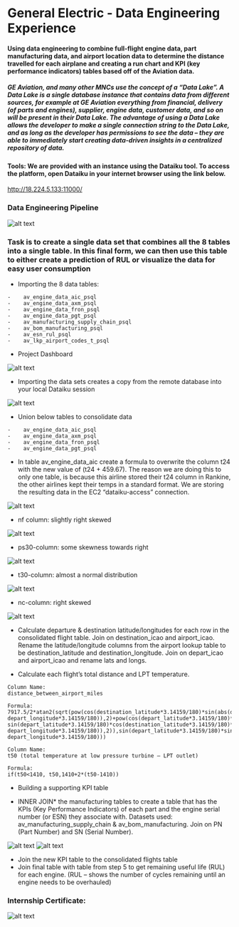 # General Electric - Data Engineering Experience

#### Using data engineering to combine full-flight engine data, part manufacturing data, and airport location data to determine the distance travelled for each airplane and creating a run chart and KPI (key performance indicators) tables based off of the Aviation data.

##### GE Aviation, and many other MNCs use the concept of a “Data Lake”.  A Data Lake is a single database instance that contains data from different sources, for example at GE Aviation everything from financial, delivery (of parts and engines), supplier, engine data, customer data, and so on will be present in their Data Lake. The advantage of using a Data Lake allows the developer to make a single connection string to the Data Lake, and as long as the developer has permissions to see the data – they are able to immediately start creating data-driven insights in a centralized repository of data. 

#### Tools: We are provided with an instance using the Dataiku tool. To access the platform, open Dataiku in your internet browser using the link below.

http://18.224.5.133:11000/

### Data Engineering Pipeline

![alt text](https://github.com/vinejain/GE-data-engineering-dataiku/blob/main/recipe-till-inner-join-final-table.jpg)


### Task is to create a single data set that combines all the 8 tables into a single table. In this final form, we can then use this table to either create a prediction of RUL or visualize the data for easy user consumption

- Importing the 8 data tables:
```
- 	 av_engine_data_aic_psql
- 	 av_engine_data_axm_psql
- 	 av_engine_data_fron_psql
- 	 av_engine_data_pgt_psql
- 	 av_manufacturing_supply_chain_psql 
- 	 av_bom_manufacturing_psql
- 	 av_esn_rul_psql
- 	 av_lkp_airport_codes_t_psql
```

- Project Dashboard

![alt text](https://github.com/vinejain/GE-data-engineering-dataiku/blob/main/step-0.jpg)

- Importing the data sets creates a copy from the remote database into your local Dataiku session

![alt text](https://github.com/vinejain/GE-data-engineering-dataiku/blob/main/step-1.jpg)

- Union below tables to consolidate data
```
- 	 av_engine_data_aic_psql
- 	 av_engine_data_axm_psql
- 	 av_engine_data_fron_psql
- 	 av_engine_data_pgt_psql
```

- In table av_engine_data_aic create a formula to overwrite the column t24 with the new value of (t24 + 459.67). The reason we are doing this to only one table, is because this airline stored their t24 column in Rankine, the other airlines kept their temps in a standard format. We are storing the resulting data in the EC2 “dataiku-access” connection.

![alt text](https://github.com/vinejain/GE-data-engineering-dataiku/blob/main/step-2.2-run.jpg)

- nf column: slightly right skewed

![alt text](https://github.com/vinejain/GE-data-engineering-dataiku/blob/main/step-2.5-some-skewness-towards-right.jpg)

- ps30-column: some skewness towards right

![alt text](https://github.com/vinejain/GE-data-engineering-dataiku/blob/main/step-2.6-ps30-column.jpg)

- t30-column: almost a normal distribution

![alt text](https://github.com/vinejain/GE-data-engineering-dataiku/blob/main/step-2.7-t30-column.jpg)

- nc-column: right skewed

![alt text](https://github.com/vinejain/GE-data-engineering-dataiku/blob/main/step-2.8-nc-column.jpg)

- Calculate departure & destination latitude/longitudes for each row in the consolidated flight table. Join on destination_icao and airport_icao. Rename the latitude/longitude columns from the airport lookup table to be destination_latitude and destination_longitude. Join on depart_icao and airport_icao and rename lats and longs.

- Calculate each flight’s total distance and LPT temperature. 

```
Column Name: 
distance_between_airport_miles

Formula:
7917.5/2*atan2(sqrt(pow(cos(destination_latitude*3.14159/180)*sin(abs(destination_longitude*3.14159/180-depart_longitude*3.14159/180)),2)+pow(cos(depart_latitude*3.14159/180)*sin(destination_latitude*3.14159/180)-sin(depart_latitude*3.14159/180)*cos(destination_latitude*3.14159/180)*cos(abs(destination_longitude*3.14159/180-depart_longitude*3.14159/180)),2)),sin(depart_latitude*3.14159/180)*sin(destination_latitude*3.14159/180)+cos(depart_latitude*3.14159/180)*cos(destination_latitude*3.14159/180)*cos(abs(destination_longitude*3.14159/180-depart_longitude*3.14159/180)))

Column Name: 
t50 (total temperature at low pressure turbine – LPT outlet)

Formula:
if(t50<1410, t50,1410+2*(t50-1410))

```


- Building a supporting KPI table

- INNER JOIN* the manufacturing tables to create a table that has the KPIs (Key Performance Indicators) of each part and the engine serial number (or ESN) they associate with. Datasets used:  av_manufacturing_supply_chain & av_bom_manufacturing. Join on PN (Part Number) and SN (Serial Number).

![alt text](https://github.com/vinejain/GE-data-engineering-dataiku/blob/main/step-5-recipe.jpg)
![alt text](https://github.com/vinejain/GE-data-engineering-dataiku/blob/main/step-5-build.jpg)

- Join the new KPI table to the consolidated flights table
- Join final table with table from step 5 to get remaining useful life (RUL) for each engine. (RUL – shows the number of cycles remaining until an engine needs to be overhauled)


### Internship Certificate:

![alt text](https://github.com/vinejain/GE-data-engineering-dataiku/blob/main/certificate.jpg)
